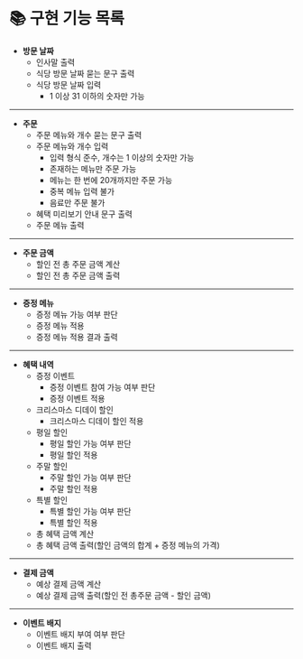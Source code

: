 # 📚 구현 기능 목록

- **방문 날짜**
    - 인사말 출력
    - 식당 방문 날짜 묻는 문구 출력
    - 식당 방문 날짜 입력
        - 1 이상 31 이하의 숫자만 가능

<hr/>

- **주문**
    - 주문 메뉴와 개수 묻는 문구 출력
    - 주문 메뉴와 개수 입력
        - 입력 형식 준수, 개수는 1 이상의 숫자만 가능
        - 존재하는 메뉴만 주문 가능
        - 메뉴는 한 번에 20개까지만 주문 가능
        - 중복 메뉴 입력 불가
        - 음료만 주문 불가
    - 혜택 미리보기 안내 문구 출력
    - 주문 메뉴 출력

<hr/>

- **주문 금액**
    - 할인 전 총 주문 금액 계산
    - 할인 전 총 주문 금액 출력

<hr/>

- **증정 메뉴**
    - 증정 메뉴 가능 여부 판단
    - 증정 메뉴 적용
    - 증정 메뉴 적용 결과 출력

<hr/>

- **혜택 내역**
    - 증정 이벤트
        - 증정 이벤트 참여 가능 여부 판단
        - 증정 이벤트 적용
    - 크리스마스 디데이 할인
        - 크리스마스 디데이 할인 적용
    - 평일 할인
        - 평일 할인 가능 여부 판단
        - 평일 할인 적용
    - 주말 할인
        - 주말 할인 가능 여부 판단
        - 주말 할인 적용
    - 특별 할인
        - 특별 할인 가능 여부 판단
        - 특별 할인 적용
    - 총 혜택 금액 계산
    - 총 혜택 금액 출력(할인 금액의 합계 + 증정 메뉴의 가격)

<hr/>

- **결제 금액**
    - 예상 결제 금액 계산
    - 예상 결제 금액 출력(할인 전 총주문 금액 - 할인 금액)

<hr/>

- **이벤트 배지**
    - 이벤트 배지 부여 여부 판단
    - 이벤트 배지 출력
